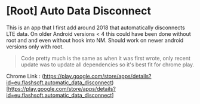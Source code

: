 # [Root] Auto Data Disconnect

This is an app that I first add around 2018 that automatically disconnects LTE data.
On older Android versions < 4 this could have been done without root and and even without hook into NM.
Should work on newer android versions only with root.

> Code pretty much is the same as when it was first wrote, only recent update was to update all dependencies so it's best fit for chrome play. 

Chrome Link : (https://play.google.com/store/apps/details?id=eu.flashsoft.automatic_data_disconnect)[https://play.google.com/store/apps/details?id=eu.flashsoft.automatic_data_disconnect]
